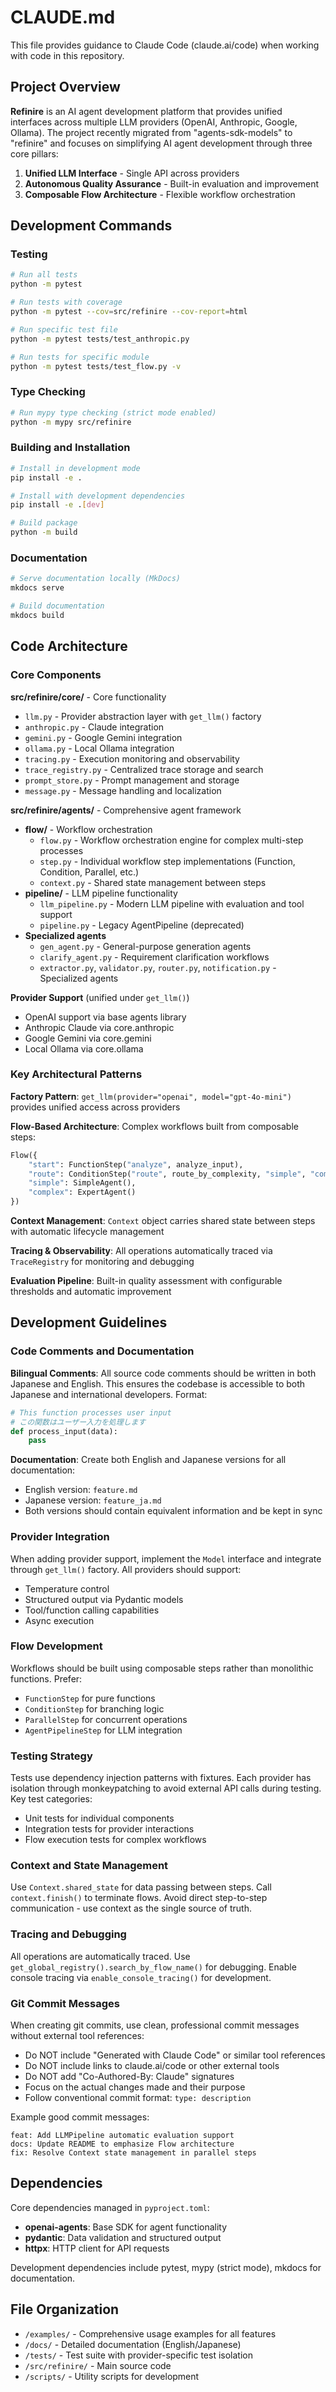 # CLAUDE.md

This file provides guidance to Claude Code (claude.ai/code) when working with code in this repository.

## Project Overview

**Refinire** is an AI agent development platform that provides unified interfaces across multiple LLM providers (OpenAI, Anthropic, Google, Ollama). The project recently migrated from "agents-sdk-models" to "refinire" and focuses on simplifying AI agent development through three core pillars:

1. **Unified LLM Interface** - Single API across providers
2. **Autonomous Quality Assurance** - Built-in evaluation and improvement
3. **Composable Flow Architecture** - Flexible workflow orchestration

## Development Commands

### Testing
```bash
# Run all tests
python -m pytest

# Run tests with coverage
python -m pytest --cov=src/refinire --cov-report=html

# Run specific test file
python -m pytest tests/test_anthropic.py

# Run tests for specific module
python -m pytest tests/test_flow.py -v
```

### Type Checking
```bash
# Run mypy type checking (strict mode enabled)
python -m mypy src/refinire
```

### Building and Installation
```bash
# Install in development mode
pip install -e .

# Install with development dependencies
pip install -e .[dev]

# Build package
python -m build
```

### Documentation
```bash
# Serve documentation locally (MkDocs)
mkdocs serve

# Build documentation
mkdocs build
```

## Code Architecture

### Core Components

**src/refinire/core/** - Core functionality
- `llm.py` - Provider abstraction layer with `get_llm()` factory
- `anthropic.py` - Claude integration
- `gemini.py` - Google Gemini integration  
- `ollama.py` - Local Ollama integration
- `tracing.py` - Execution monitoring and observability
- `trace_registry.py` - Centralized trace storage and search
- `prompt_store.py` - Prompt management and storage
- `message.py` - Message handling and localization

**src/refinire/agents/** - Comprehensive agent framework
- **flow/** - Workflow orchestration
  - `flow.py` - Workflow orchestration engine for complex multi-step processes  
  - `step.py` - Individual workflow step implementations (Function, Condition, Parallel, etc.)
  - `context.py` - Shared state management between steps
- **pipeline/** - LLM pipeline functionality
  - `llm_pipeline.py` - Modern LLM pipeline with evaluation and tool support
  - `pipeline.py` - Legacy AgentPipeline (deprecated)
- **Specialized agents**
  - `gen_agent.py` - General-purpose generation agents
  - `clarify_agent.py` - Requirement clarification workflows  
  - `extractor.py`, `validator.py`, `router.py`, `notification.py` - Specialized agents

**Provider Support** (unified under `get_llm()`)
- OpenAI support via base agents library
- Anthropic Claude via core.anthropic
- Google Gemini via core.gemini
- Local Ollama via core.ollama

### Key Architectural Patterns

**Factory Pattern**: `get_llm(provider="openai", model="gpt-4o-mini")` provides unified access across providers

**Flow-Based Architecture**: Complex workflows built from composable steps:
```python
Flow({
    "start": FunctionStep("analyze", analyze_input),
    "route": ConditionStep("route", route_by_complexity, "simple", "complex"),  
    "simple": SimpleAgent(),
    "complex": ExpertAgent()
})
```

**Context Management**: `Context` object carries shared state between steps with automatic lifecycle management

**Tracing & Observability**: All operations automatically traced via `TraceRegistry` for monitoring and debugging

**Evaluation Pipeline**: Built-in quality assessment with configurable thresholds and automatic improvement

## Development Guidelines

### Code Comments and Documentation

**Bilingual Comments**: All source code comments should be written in both Japanese and English. This ensures the codebase is accessible to both Japanese and international developers. Format:
```python
# This function processes user input
# この関数はユーザー入力を処理します
def process_input(data):
    pass
```

**Documentation**: Create both English and Japanese versions for all documentation:
- English version: `feature.md`
- Japanese version: `feature_ja.md`
- Both versions should contain equivalent information and be kept in sync

### Provider Integration
When adding provider support, implement the `Model` interface and integrate through `get_llm()` factory. All providers should support:
- Temperature control
- Structured output via Pydantic models
- Tool/function calling capabilities
- Async execution

### Flow Development  
Workflows should be built using composable steps rather than monolithic functions. Prefer:
- `FunctionStep` for pure functions
- `ConditionStep` for branching logic
- `ParallelStep` for concurrent operations
- `AgentPipelineStep` for LLM integration

### Testing Strategy
Tests use dependency injection patterns with fixtures. Each provider has isolation through monkeypatching to avoid external API calls during testing. Key test categories:
- Unit tests for individual components
- Integration tests for provider interactions
- Flow execution tests for complex workflows

### Context and State Management
Use `Context.shared_state` for data passing between steps. Call `context.finish()` to terminate flows. Avoid direct step-to-step communication - use context as the single source of truth.

### Tracing and Debugging
All operations are automatically traced. Use `get_global_registry().search_by_flow_name()` for debugging. Enable console tracing via `enable_console_tracing()` for development.

### Git Commit Messages
When creating git commits, use clean, professional commit messages without external tool references:
- Do NOT include "Generated with Claude Code" or similar tool references
- Do NOT include links to claude.ai/code or other external tools
- Do NOT add "Co-Authored-By: Claude" signatures
- Focus on the actual changes made and their purpose
- Follow conventional commit format: `type: description`

Example good commit messages:
```
feat: Add LLMPipeline automatic evaluation support
docs: Update README to emphasize Flow architecture
fix: Resolve Context state management in parallel steps
```

## Dependencies

Core dependencies managed in `pyproject.toml`:
- **openai-agents**: Base SDK for agent functionality
- **pydantic**: Data validation and structured output
- **httpx**: HTTP client for API requests

Development dependencies include pytest, mypy (strict mode), mkdocs for documentation.

## File Organization

- `/examples/` - Comprehensive usage examples for all features
- `/docs/` - Detailed documentation (English/Japanese)  
- `/tests/` - Test suite with provider-specific test isolation
- `/src/refinire/` - Main source code
- `/scripts/` - Utility scripts for development
